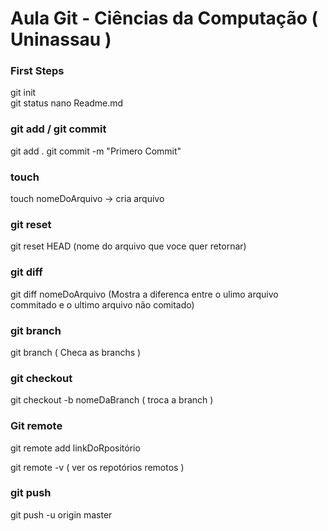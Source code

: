 # Aula Git - Ciências da Computação ( Uninassau )

### First Steps

git init  
git status
nano Readme.md

### git add / git commit

git add .
git commit -m "Primero Commit"

### touch

touch nomeDoArquivo -> cria arquivo

### git reset

git reset HEAD (nome do arquivo que voce quer retornar)

### git diff

git diff nomeDoArquivo (Mostra a diferenca entre o ulimo arquivo commitado e o ultimo arquivo não comitado)

### git branch

git branch ( Checa as branchs )

### git checkout 

git checkout -b nomeDaBranch ( troca a branch )

### Git remote

git remote add linkDoRpositório 

git remote -v ( ver os repotórios remotos )

### git push

git push -u origin master
